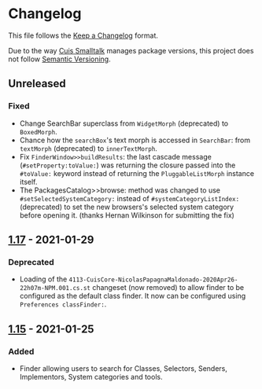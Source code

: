 # Changelog
This file follows the [Keep a Changelog](https://keepachangelog.com/en/1.0.0/) format.

Due to the way [Cuis Smalltalk](https://github.com/Cuis-Smalltalk/Cuis-Smalltalk-Dev) manages package versions, this project does not follow [Semantic Versioning](https://semver.org/spec/v2.0.0.html).

## Unreleased

### Fixed

* Change SearchBar superclass from `WidgetMorph` (deprecated) to `BoxedMorph`.
* Chance how the `searchBox`'s text morph is accessed in `SearchBar`: from `textMorph` (deprecated) to `innerTextMorph`.
* Fix `FinderWindow>>buildResults`: the last cascade message (`#setProperty:toValue:`) was returning the closure passed
   into the `#toValue:` keyword instead of returning the `PluggableListMorph` instance itself.
* The PackagesCatalog>>browse: method was changed to use `#setSelectedSystemCategory:` instead of
  `#systemCategoryListIndex:` (deprecated) to set the new browsers's selected system category before opening it. (thanks
  Hernan Wilkinson for submitting the fix)

## [1.17](https://github.com/npapagna/cuis-finder/releases/tag/v1.17) - 2021-01-29

### Deprecated

* Loading of the `4113-CuisCore-NicolasPapagnaMaldonado-2020Apr26-22h07m-NPM.001.cs.st` changeset (now removed) to allow
finder to be configured as the default class finder. It now can be configured using `Preferences classFinder:`. 

## [1.15](https://github.com/npapagna/cuis-finder/releases/tag/v1.15) - 2021-01-25

### Added

* Finder allowing users to search for Classes, Selectors, Senders, Implementors, System categories and tools.
